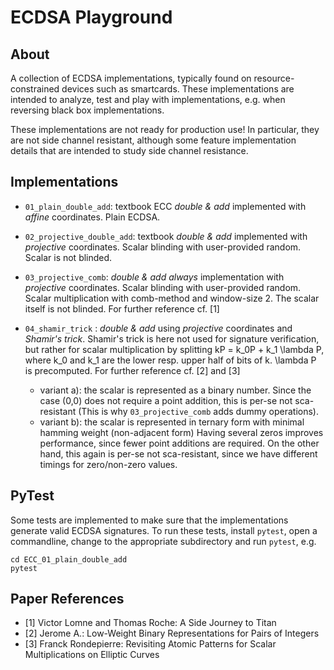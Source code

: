 # ECDSA Playground

## About

A collection of ECDSA implementations, typically found on resource-constrained devices such as smartcards.
These implementations are intended to analyze, test and play with implementations, e.g. when reversing
black box implementations.

These implementations are not ready for production use! In particular, they are not side channel resistant, although some
feature implementation details that are intended to study side channel resistance.

## Implementations

- `01_plain_double_add`: textbook ECC *double & add* implemented with *affine* coordinates. Plain ECDSA.
  
- `02_projective_double_add`: textbook *double & add* implemented with *projective* coordinates. Scalar blinding
  with user-provided random. Scalar is not blinded.
    
- `03_projective_comb`: *double & add always* implementation with *projective* coordinates. 
  Scalar blinding with user-provided random. Scalar multiplication with comb-method
  and window-size 2. The scalar itself is not blinded. For further 
  reference cf. [1]
  
- `04_shamir_trick` : *double & add* using *projective* coordinates and *Shamir's trick*. Shamir's trick
  is here not used for signature verification, but rather for scalar multiplication by splitting
  kP = k_0P + k_1 \lambda P, where k_0 and k_1 are the lower resp. upper half of bits of k. \lambda P
  is precomputed. For further reference cf. [2] and [3]
  - variant a): the scalar is represented as a binary number. Since the case (0,0) does not require
    a point addition, this is per-se not sca-resistant (This is why `03_projective_comb` adds dummy operations).
  - variant b): the scalar is represented in ternary form with minimal hamming weight (non-adjacent form)
    Having several zeros improves performance, since fewer point additions are required. On the other hand,
    this again is per-se not sca-resistant, since we have different timings for zero/non-zero values.

## PyTest

Some tests are implemented to make sure that the implementations generate valid ECDSA signatures. To run
these tests, install `pytest`, open a commandline, change to the appropriate subdirectory and run `pytest`, e.g. 

````
cd ECC_01_plain_double_add
pytest
````
  
## Paper References

- [1] Victor Lomne and Thomas Roche: A Side Journey to Titan
- [2] Jerome A.: Low-Weight Binary Representations for Pairs of Integers
- [3] Franck Rondepierre: Revisiting Atomic Patterns for Scalar Multiplications on Elliptic Curves

